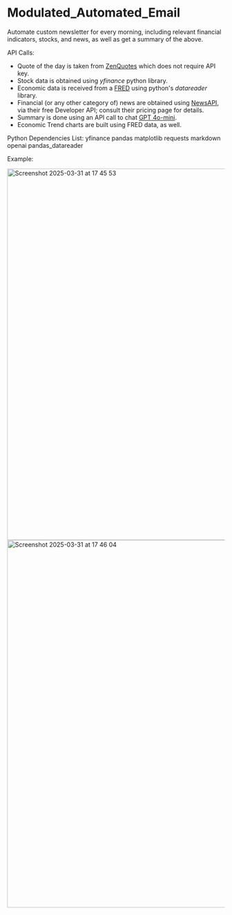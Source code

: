 # Modulated_Automated_Email

Automate custom newsletter for every morning, including relevant financial indicators, stocks, and news, as well as get a summary of the above.

API Calls:
* Quote of the day is taken from [ZenQuotes](https://zenquotes.io/) which does not require API key.
* Stock data is obtained using *yfinance* python library.
* Economic data is received from a [FRED](https://fred.stlouisfed.org/) using python's *datareader* library.
* Financial (or any other category of) news are obtained using [NewsAPI](https://newsapi.org/), via their free Developer API; consult their pricing page for details.
* Summary is done using an API call to chat [GPT 4o-mini](https://openai.com/api/).
* Economic Trend charts are built using FRED data, as well.

Python Dependencies List: yfinance pandas matplotlib requests markdown openai pandas_datareader


Example:

<img width="860" alt="Screenshot 2025-03-31 at 17 45 53" src="https://github.com/user-attachments/assets/596d2d7a-9e81-4040-ae34-a160dc13dd82" />

<img width="851" alt="Screenshot 2025-03-31 at 17 46 04" src="https://github.com/user-attachments/assets/3217f581-de13-4886-97de-f021a6dae6b9" />
